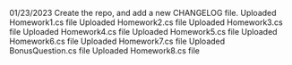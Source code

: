 01/23/2023 Create the repo, and add a new CHANGELOG file.
Uploaded Homework1.cs file
Uploaded Homework2.cs file
Uploaded Homework3.cs file
Uploaded Homework4.cs file
Uploaded Homework5.cs file
Uploaded Homework6.cs file
Uploaded Homework7.cs file
Uploaded BonusQuestion.cs file
Uploaded Homework8.cs file
